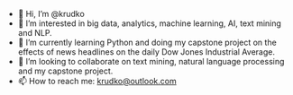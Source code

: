 - 👋 Hi, I’m @krudko
- 👀 I’m interested in big data, analytics, machine learning, AI, text mining and NLP.
- 🌱 I’m currently learning Python and doing my capstone project on the effects of news headlines on the daily Dow Jones Industrial Average.
- 💞️ I’m looking to collaborate on text mining, natural language processing and my capstone project.
- 📫 How to reach me: krudko@outlook.com

<!---
krudko/krudko is a ✨ special ✨ repository because its `README.md` (this file) appears on your GitHub profile.
You can click the Preview link to take a look at your changes.
--->
